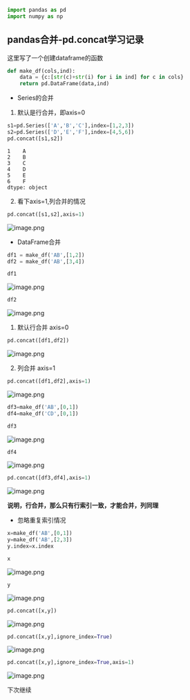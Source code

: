 ```python
import pandas as pd
import numpy as np
```

## pandas合并-pd.concat学习记录
这里写了一个创建dataframe的函数


```python
def make_df(cols,ind):
    data = {c:[str(c)+str(i) for i in ind] for c in cols}
    return pd.DataFrame(data,ind)

```

+ Series的合并
1. 默认是行合并，即axis=0


```python
s1=pd.Series(['A','B','C'],index=[1,2,3])
s2=pd.Series(['D','E','F'],index=[4,5,6])
pd.concat([s1,s2])
```




    1    A
    2    B
    3    C
    4    D
    5    E
    6    F
    dtype: object



2. 看下axis=1,列合并的情况


```python
pd.concat([s1,s2],axis=1)
```




![image.png](https://upload-images.jianshu.io/upload_images/1691484-53f7335b46c5666d.png?imageMogr2/auto-orient/strip%7CimageView2/2/w/1240)




+ DataFrame合并


```python
df1 = make_df('AB',[1,2])
df2 = make_df('AB',[3,4])
```


```python
df1
```




![image.png](https://upload-images.jianshu.io/upload_images/1691484-986772a3d9bb2d73.png?imageMogr2/auto-orient/strip%7CimageView2/2/w/1240)





```python
df2
```




![image.png](https://upload-images.jianshu.io/upload_images/1691484-c06a10eface29550.png?imageMogr2/auto-orient/strip%7CimageView2/2/w/1240)




1. 默认行合并 axis=0


```python
pd.concat([df1,df2])
```




![image.png](https://upload-images.jianshu.io/upload_images/1691484-b5f456ac87746744.png?imageMogr2/auto-orient/strip%7CimageView2/2/w/1240)




2. 列合并 axis=1


```python
pd.concat([df1,df2],axis=1)
```




![image.png](https://upload-images.jianshu.io/upload_images/1691484-77e3a6a7ebad1b32.png?imageMogr2/auto-orient/strip%7CimageView2/2/w/1240)





```python
df3=make_df('AB',[0,1])
df4=make_df('CD',[0,1])
```


```python
df3
```




![image.png](https://upload-images.jianshu.io/upload_images/1691484-d9ab8a09509667d6.png?imageMogr2/auto-orient/strip%7CimageView2/2/w/1240)





```python
df4
```




![image.png](https://upload-images.jianshu.io/upload_images/1691484-324d35356e2ee8b2.png?imageMogr2/auto-orient/strip%7CimageView2/2/w/1240)





```python
pd.concat([df3,df4],axis=1)
```




![image.png](https://upload-images.jianshu.io/upload_images/1691484-8e9a360cb26c2cfc.png?imageMogr2/auto-orient/strip%7CimageView2/2/w/1240)




**说明，行合并，那么只有行索引一致，才能合并，列同理**
+ 忽略重复索引情况


```python
x=make_df('AB',[0,1])
y=make_df('AB',[2,3])
y.index=x.index
```


```python
x
```




![image.png](https://upload-images.jianshu.io/upload_images/1691484-73e564ea074dd18b.png?imageMogr2/auto-orient/strip%7CimageView2/2/w/1240)





```python
y
```




![image.png](https://upload-images.jianshu.io/upload_images/1691484-f239f3a618f44794.png?imageMogr2/auto-orient/strip%7CimageView2/2/w/1240)




```python
pd.concat([x,y])
```




![image.png](https://upload-images.jianshu.io/upload_images/1691484-fda9b5eb05867f22.png?imageMogr2/auto-orient/strip%7CimageView2/2/w/1240)





```python
pd.concat([x,y],ignore_index=True)
```




![image.png](https://upload-images.jianshu.io/upload_images/1691484-352aa10b2fb4229e.png?imageMogr2/auto-orient/strip%7CimageView2/2/w/1240)





```python
pd.concat([x,y],ignore_index=True,axis=1)
```




![image.png](https://upload-images.jianshu.io/upload_images/1691484-d128e729bc49c846.png?imageMogr2/auto-orient/strip%7CimageView2/2/w/1240)



下次继续

```python

```
